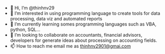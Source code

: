 - 👋 Hi, I’m @thinhnv29
- 👀 I’m interested in using programming language to create tools for data processing, data viz and automated reports
- 🌱 I’m currently learning somes programming languages such as VBA, python, SQL...
- 💞️ I’m looking to collaborate on accountants, financial advisors, developers for generate ideas about processing on accounting fields. 
- 📫 How to reach me email me as thinhnv2901@gmai.com

<!---
thinhnv29/thinhnv29 is a ✨ special ✨ repository because its `README.md` (this file) appears on your GitHub profile.
You can click the Preview link to take a look at your changes.
--->
